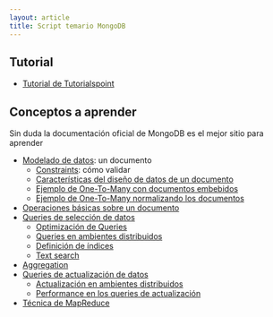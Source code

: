 ```yaml
---
layout: article
title: Script temario MongoDB
---
```


## Tutorial

- [Tutorial de Tutorialspoint](http://www.tutorialspoint.com/mongodb/)

## Conceptos a aprender

Sin duda la documentación oficial de MongoDB es el mejor sitio para aprender

- [Modelado de datos](https://www.google.com/url?q=https%3A%2F%2Fdocs.mongodb.org%2Fmanual%2Fcore%2Fdata-modeling-introduction%2F&sa=D): un documento
  - [Constraints](https://www.google.com/url?q=https%3A%2F%2Fdocs.mongodb.org%2Fmanual%2Fcore%2Fdocument-validation%2F&sa=D): cómo validar
  - [Características del diseño de datos de un documento](https://www.google.com/url?q=https%3A%2F%2Fdocs.mongodb.org%2Fmanual%2Fcore%2Fdata-model-operations%2F&sa=D)
  - [Ejemplo de One-To-Many con documentos embebidos](https://www.google.com/url?q=https%3A%2F%2Fdocs.mongodb.org%2Fmanual%2Ftutorial%2Fmodel-embedded-one-to-many-relationships-between-documents%2F&sa=D)
  - [Ejemplo de One-To-Many normalizando los documentos](https://www.google.com/url?q=https%3A%2F%2Fdocs.mongodb.org%2Fmanual%2Ftutorial%2Fmodel-referenced-one-to-many-relationships-between-documents%2F&sa=D)
- [Operaciones básicas sobre un documento](https://www.google.com/url?q=https%3A%2F%2Fdocs.mongodb.org%2Fmanual%2Fcore%2Fcrud-introduction%2F&sa=D)
- [Queries de selección de datos](https://www.google.com/url?q=https%3A%2F%2Fdocs.mongodb.org%2Fmanual%2Fcore%2Fread-operations-introduction%2F&sa=D)
  - [Optimización de Queries](https://www.google.com/url?q=https%3A%2F%2Fdocs.mongodb.org%2Fmanual%2Fcore%2Fquery-optimization%2F&sa=D)
  - [Queries en ambientes distribuidos](https://www.google.com/url?q=https%3A%2F%2Fdocs.mongodb.org%2Fmanual%2Fcore%2Fdistributed-queries%2F&sa=D)
  - [Definición de índices](https://www.google.com/url?q=https%3A%2F%2Fdocs.mongodb.org%2Fmanual%2Findexes%2F&sa=D)
  - [Text search](https://www.google.com/url?q=https%3A%2F%2Fdocs.mongodb.org%2Fmanual%2Ftext-search%2F&sa=D)
- [Aggregation](https://www.google.com/url?q=https%3A%2F%2Fdocs.mongodb.org%2Fmanual%2Ftext-search%2F&sa=D)
- [Queries de actualización de datos](https://www.google.com/url?q=https%3A%2F%2Fdocs.mongodb.org%2Fmanual%2Fcore%2Fwrite-operations-introduction%2F&sa=D)
  - [Actualización en ambientes distribuidos](https://www.google.com/url?q=https%3A%2F%2Fdocs.mongodb.org%2Fmanual%2Fcore%2Fwrite-operations-introduction%2F&sa=D)
  - [Performance en los queries de actualización](https://www.google.com/url?q=https%3A%2F%2Fdocs.mongodb.org%2Fmanual%2Fcore%2Fwrite-performance%2F&sa=D)
- [Técnica de MapReduce](https://highlyscalable.wordpress.com/2012/02/01/mapreduce-patterns/)
